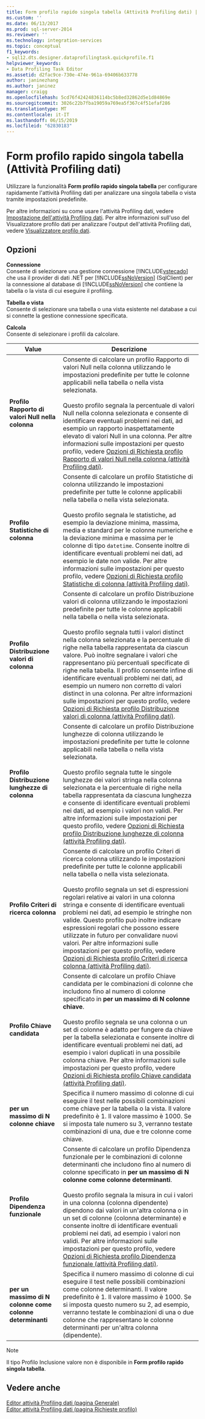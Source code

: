 ```yaml
---
title: Form profilo rapido singola tabella (Attività Profiling dati) | Microsoft Docs
ms.custom: ''
ms.date: 06/13/2017
ms.prod: sql-server-2014
ms.reviewer: ''
ms.technology: integration-services
ms.topic: conceptual
f1_keywords:
- sql12.dts.designer.dataprofilingtask.quickprofile.f1
helpviewer_keywords:
- Data Profiling Task Editor
ms.assetid: d2fac9ce-730e-474e-961a-69406b633778
author: janinezhang
ms.author: janinez
manager: craigg
ms.openlocfilehash: 5cd76f42424836114bc5b8ed32862d5e1d84869e
ms.sourcegitcommit: 3026c22b7fba19059a769ea5f367c4f51efaf286
ms.translationtype: MT
ms.contentlocale: it-IT
ms.lasthandoff: 06/15/2019
ms.locfileid: "62830183"
---
```

# <a name="single-table-quick-profile-form-data-profiling-task"></a>Form profilo rapido singola tabella (Attività Profiling dati)
  Utilizzare la funzionalità **Form profilo rapido singola tabella** per configurare rapidamente l'attività Profiling dati per analizzare una singola tabella o vista tramite impostazioni predefinite.  
  
 Per altre informazioni su come usare l'attività Profiling dati, vedere [Impostazione dell'attività Profiling dati](data-profiling-task.md). Per altre informazioni sull'uso del Visualizzatore profilo dati per analizzare l'output dell'attività Profiling dati, vedere [Visualizzatore profilo dati](data-profile-viewer.md).  
  
## <a name="options"></a>Opzioni  
 **Connessione**  
 Consente di selezionare una gestione connessione [!INCLUDE[vstecado](../../includes/vstecado-md.md)] che usa il provider di dati .NET per [!INCLUDE[ssNoVersion](../../includes/ssnoversion-md.md)] (SqlClient) per la connessione al database di [!INCLUDE[ssNoVersion](../../includes/ssnoversion-md.md)] che contiene la tabella o la vista di cui eseguire il profiling.  
  
 **Tabella o vista**  
 Consente di selezionare una tabella o una vista esistente nel database a cui si connette la gestione connessione specificata.  
  
 **Calcola**  
 Consente di selezionare i profili da calcolare.  
  
|Value|Descrizione|  
|-----------|-----------------|  
|**Profilo Rapporto di valori Null nella colonna**|Consente di calcolare un profilo Rapporto di valori Null nella colonna utilizzando le impostazioni predefinite per tutte le colonne applicabili nella tabella o nella vista selezionata.<br /><br /> Questo profilo segnala la percentuale di valori Null nella colonna selezionata e consente di identificare eventuali problemi nei dati, ad esempio un rapporto inaspettatamente elevato di valori Null in una colonna. Per altre informazioni sulle impostazioni per questo profilo, vedere [Opzioni di Richiesta profilo Rapporto di valori Null nella colonna &#40;attività Profiling dati&#41;](column-null-ratio-profile-request-options-data-profiling-task.md).|  
|**Profilo Statistiche di colonna**|Consente di calcolare un profilo Statistiche di colonna utilizzando le impostazioni predefinite per tutte le colonne applicabili nella tabella o nella vista selezionata.<br /><br /> Questo profilo segnala le statistiche, ad esempio la deviazione minima, massima, media e standard per le colonne numeriche e la deviazione minima e massima per le colonne di tipo `datetime`. Consente inoltre di identificare eventuali problemi nei dati, ad esempio le date non valide. Per altre informazioni sulle impostazioni per questo profilo, vedere [Opzioni di Richiesta profilo Statistiche di colonna &#40;attività Profiling dati&#41;](column-statistics-profile-request-options-data-profiling-task.md).|  
|**Profilo Distribuzione valori di colonna**|Consente di calcolare un profilo Distribuzione valori di colonna utilizzando le impostazioni predefinite per tutte le colonne applicabili nella tabella o nella vista selezionata.<br /><br /> Questo profilo segnala tutti i valori distinct nella colonna selezionata e la percentuale di righe nella tabella rappresentata da ciascun valore. Può inoltre segnalare i valori che rappresentano più percentuali specificate di righe nella tabella. Il profilo consente infine di identificare eventuali problemi nei dati, ad esempio un numero non corretto di valori distinct in una colonna. Per altre informazioni sulle impostazioni per questo profilo, vedere [Opzioni di Richiesta profilo Distribuzione valori di colonna &#40;attività Profiling dati&#41;](column-value-distribution-profile-request-options-data-profiling-task.md).|  
|**Profilo Distribuzione lunghezze di colonna**|Consente di calcolare un profilo Distribuzione lunghezze di colonna utilizzando le impostazioni predefinite per tutte le colonne applicabili nella tabella o nella vista selezionata.<br /><br /> Questo profilo segnala tutte le singole lunghezze dei valori stringa nella colonna selezionata e la percentuale di righe nella tabella rappresentata da ciascuna lunghezza e consente di identificare eventuali problemi nei dati, ad esempio i valori non validi. Per altre informazioni sulle impostazioni per questo profilo, vedere [Opzioni di Richiesta profilo Distribuzione lunghezze di colonna &#40;attività Profiling dati&#41;](column-length-distribution-profile-request-options-data-profiling-task.md).|  
|**Profilo Criteri di ricerca colonna**|Consente di calcolare un profilo Criteri di ricerca colonna utilizzando le impostazioni predefinite per tutte le colonne applicabili nella tabella o nella vista selezionata.<br /><br /> Questo profilo segnala un set di espressioni regolari relative ai valori in una colonna stringa e consente di identificare eventuali problemi nei dati, ad esempio le stringhe non valide. Questo profilo può inoltre indicare espressioni regolari che possono essere utilizzate in futuro per convalidare nuovi valori. Per altre informazioni sulle impostazioni per questo profilo, vedere [Opzioni di Richiesta profilo Criteri di ricerca colonna &#40;attività Profiling dati&#41;](column-pattern-profile-request-options-data-profiling-task.md).|  
|**Profilo Chiave candidata**|Consente di calcolare un profilo Chiave candidata per le combinazioni di colonne che includono fino al numero di colonne specificato in **per un massimo di N colonne chiave**.<br /><br /> Questo profilo segnala se una colonna o un set di colonne è adatto per fungere da chiave per la tabella selezionata e consente inoltre di identificare eventuali problemi nei dati, ad esempio i valori duplicati in una possibile colonna chiave. Per altre informazioni sulle impostazioni per questo profilo, vedere [Opzioni di Richiesta profilo Chiave candidata &#40;attività Profiling dati&#41;](candidate-key-profile-request-options-data-profiling-task.md).|  
|**per un massimo di N colonne chiave**|Specifica il numero massimo di colonne di cui eseguire il test nelle possibili combinazioni come chiave per la tabella o la vista. Il valore predefinito è 1. Il valore massimo è 1000. Se si imposta tale numero su 3, verranno testate combinazioni di una, due e tre colonne come chiave.|  
|**Profilo Dipendenza funzionale**|Consente di calcolare un profilo Dipendenza funzionale per le combinazioni di colonne determinanti che includono fino al numero di colonne specificato in **per un massimo di N colonne come colonne determinanti**.<br /><br /> Questo profilo segnala la misura in cui i valori in una colonna (colonna dipendente) dipendono dai valori in un'altra colonna o in un set di colonne (colonna determinante) e consente inoltre di identificare eventuali problemi nei dati, ad esempio i valori non validi. Per altre informazioni sulle impostazioni per questo profilo, vedere [Opzioni di Richiesta profilo Dipendenza funzionale &#40;attività Profiling dati&#41;](functional-dependency-profile-request-options-data-profiling-task.md).|  
|**per un massimo di N colonne come colonne determinanti**|Specifica il numero massimo di colonne di cui eseguire il test nelle possibili combinazioni come colonne determinanti. Il valore predefinito è 1. Il valore massimo è 1000. Se si imposta questo numero su 2, ad esempio, verranno testate le combinazioni di una o due colonne che rappresentano le colonne determinanti per un'altra colonna (dipendente).|  
  
> [!NOTE]  
>  Il tipo Profilo Inclusione valore non è disponibile in **Form profilo rapido singola tabella**.  
  
## <a name="see-also"></a>Vedere anche  
 [Editor attività Profiling dati &#40;pagina Generale&#41;](../general-page-of-integration-services-designers-options.md)   
 [Editor attività Profiling dati &#40;pagina Richieste profilo&#41;](data-profiling-task-editor-profile-requests-page.md)  
  
  
